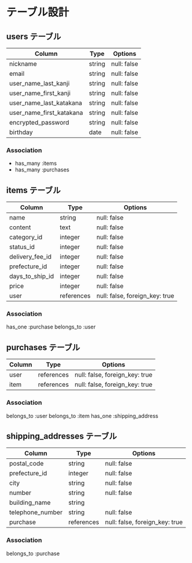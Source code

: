 # テーブル設計

## users テーブル

| Column                   | Type    | Options     |
| ------------------------ | ------- | ----------- |
| nickname                 | string  | null: false |
| email                    | string  | null: false |
| user_name_last_kanji     | string  | null: false |
| user_name_first_kanji    | string  | null: false |
| user_name_last_katakana  | string  | null: false |
| user_name_first_katakana | string  | null: false |
| encrypted_password       | string  | null: false |
| birthday                 | date    | null: false |

### Association

- has_many :items
- has_many :purchases

## items テーブル

| Column          | Type       | Options                        |
| --------------- | ---------- | ------------------------------ |
| name            | string     | null: false                    |
| content         | text       | null: false                    |
| category_id     | integer    | null: false                    |
| status_id       | integer    | null: false                    |
| delivery_fee_id | integer    | null: false                    |
| prefecture_id   | integer    | null: false                    |
| days_to_ship_id | integer    | null: false                    |
| price           | integer    | null: false                    |
| user            | references | null: false, foreign_key: true |

### Association

has_one :purchase
belongs_to :user

## purchases テーブル

| Column     | Type       | Options                        |
| ---------- | ---------- | ------------------------------ |
| user       | references | null: false, foreign_key: true |
| item       | references | null: false, foreign_key: true |

### Association

belongs_to :user
belongs_to :item
has_one :shipping_address

## shipping_addresses テーブル

| Column           | Type       | Options                        |
| ---------------- | ---------- | ------------------------------ |
| postal_code      | string     | null: false                    |
| prefecture_id    | integer    | null: false                    |
| city             | string     | null: false                    |
| number           | string     | null: false                    |
| building_name    | string     |                                |
| telephone_number | string     | null: false                    |
| purchase         | references | null: false, foreign_key: true |

### Association

belongs_to :purchase